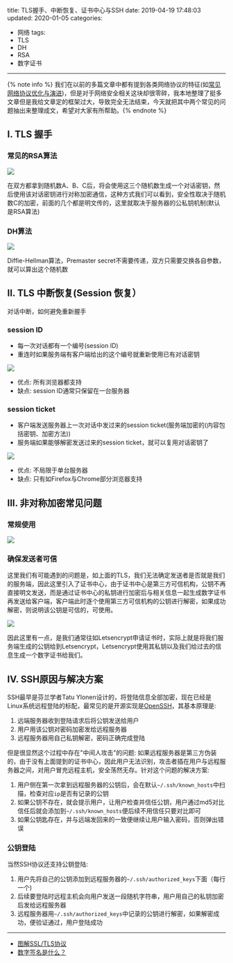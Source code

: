 title: TLS握手、中断恢复、证书中心与SSH
date: 2019-04-19 17:48:03
updated: 2020-01-05
categories:
- 网络
tags:
- TLS
- DH
- RSA
- 数字证书

---

{% note info %} 我们在以前的多篇文章中都有提到各类网络协议的特征(如[常见网络协议优化与演进](https://blog.dreamtobe.cn/network_basic/))，但是对于网络安全相关这块却很零碎，我本地整理了挺多文章但是我给文章定的框架过大，导致完全无法结束，今天就把其中两个常见的问题抽出来整理成文，希望对大家有所帮助。{% endnote %}

<!-- more -->

## I. TLS 握手

### 常见的RSA算法

![](/img/tls-cert-1.jpg)

在双方都拿到随机数A、B、C后，将会使用这三个随机数生成一个对话密钥，然后使用该对话密钥进行对称加密通信，这种方式我们可以看到，安全性取决于随机数C的加密，前面的几个都是明文传的，这里就取决于服务器的公私钥机制(默认是RSA算法)

### DH算法

![](/img/tls-cert-2.jpg)

Diffie-Hellman算法，Premaster secret不需要传递，双方只需要交换各自参数，就可以算出这个随机数

## II. TLS 中断恢复(Session 恢复）

对话中断，如何避免重新握手

### session ID

- 每一次对话都有一个编号(session ID)
- 重连时如果服务端有客户端给出的这个编号就重新使用已有对话密钥

![](/img/tls-cert-3.jpg)

- 优点: 所有浏览器都支持
- 缺点: session ID通常只保留在一台服务器

### session ticket

- 客户端发送服务器上一次对话中发过来的session ticket(服务端加密的(内容包括密钥、加密方法))
- 服务端如果能够解密发送过来的session ticket，就可以复用对话密钥了

![](/img/tls-cert-4.jpg)

- 优点: 不局限于单台服务器
- 缺点: 只有如Firefox与Chrome部分浏览器支持

## III. 非对称加密常见问题

### 常规使用

![](/img/tls-cert-5.jpg)

### 确保发送者可信

这里我们有可能遇到的问题是，如上面的TLS，我们无法确定发送者是否就是我们的服务端，因此这里引入了证书中心，由于证书中心是第三方可信机构，公钥不再直接明文发送，而是通过证书中心的私钥进行加密后与相关信息一起生成数字证书再发送给客户端，客户端此时逐个使用第三方可信机构的公钥进行解密，如果成功解密，则说明该公钥是可信的，可使用。

![](/img/tls-cert-6.jpg)

因此这里有一点，是我们通常往如Letsencrypt申请证书时，实际上就是将我们服务端生成的公钥给到Letsencrypt，Letsencrypt使用其私钥以及我们给过去的信息生成一个数字证书给我们。

## IV. SSH原因与解决方案

SSH最早是芬兰学者Tatu Ylonen设计的，将登陆信息全部加密，现在已经是Linux系统远程登陆的标配，最常见的是开源实现是[OpenSSH](http://www.openssh.com/)，其基本原理是:

1. 远端服务器收到登陆请求后将公钥发送给用户
2. 用户用该公钥对密码加密发给远程服务器
3. 远程服务器用自己私钥解密，密码正确完成登陆

但是很显然这个过程中存在"中间人攻击"的问题: 如果远程服务器是第三方伪装的，由于没有上面提到的证书中心，因此用户无法识别，攻击者插在用户与远程服务器之间，对用户冒充远程主机，安全荡然无存。针对这个问题的解决方案:

1. 用户侧在第一次拿到远程服务器的公钥后，会在默认`~/.ssh/known_hosts`中扫描，检查对应`ip`是否有记录的公钥
2. 如果公钥不存在，就会提示用户，让用户检查并信任公钥，用户通过md5对比信任后就会添加到`~/.ssh/known_hosts`便后续不用信任只要对比即可
3. 如果公钥匙存在，并与远端发回来的一致便继续让用户输入密码，否则弹出错误

### 公钥登陆

当然SSH协议还支持公钥登陆:

1. 用户先将自己的公钥添加到远程服务器的`~/.ssh/authorized_keys`下面（每行一个)
2. 后续要登陆时远程主机会向用户发送一段随机字符串，用户用自己的私钥加密后发给远程服务器
3. 远程服务器用`~/.ssh/authorized_keys`中记录的公钥进行解密，如果解密成功，便验证通过，用户登陆成功

---

- [图解SSL/TLS协议](http://www.ruanyifeng.com/blog/2014/09/illustration-ssl.html)
- [数字签名是什么？](http://www.ruanyifeng.com/blog/2011/08/what_is_a_digital_signature.html)
